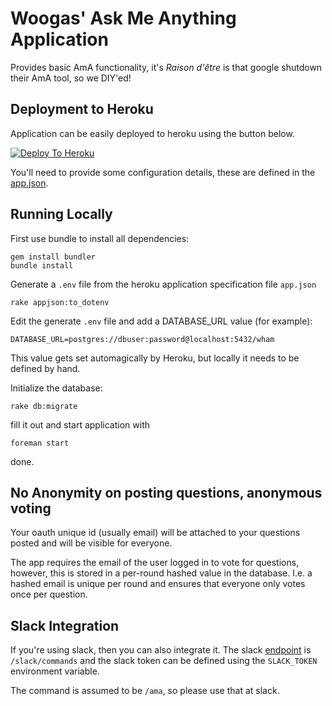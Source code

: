 Woogas' Ask Me Anything Application
===

Provides basic AmA functionality, it's *Raison d'être* is that google
shutdown their AmA tool, so we DIY'ed!

Deployment to Heroku
---

Application can be easily deployed to heroku using the button below.

[![Deploy To Heroku](https://www.herokucdn.com/deploy/button.png)](https://heroku.com/deploy)

You'll need to provide some configuration details, these are defined in the
[app.json](https://github.com/wooga/askmeanything/blob/master/app.json).

Running Locally
---

First use bundle to install all dependencies:

    gem install bundler
    bundle install

Generate a ```.env``` file from the heroku application specification file ```app.json```

    rake appjson:to_dotenv

Edit the generate ```.env``` file and add a DATABASE_URL value (for example):

    DATABASE_URL=postgres://dbuser:password@localhost:5432/wham

This value gets set automagically by Heroku, but locally it needs to be
defined by hand.

Initialize the database:

    rake db:migrate

fill it out and start application with

    foreman start

done.

No Anonymity on posting questions, anonymous voting
---
Your oauth unique id (usually email) will be attached to your questions posted and will be visible for everyone.

The app requires the email of the user logged in to vote for questions, however, this is stored in a per-round
hashed value in the database. I.e. a hashed email is unique per round and
ensures that everyone only votes once per question. 

Slack Integration
---

If you're using slack, then you can also integrate it. The slack
[endpoint](https://github.com/wooga/askmeanything/blob/master/routes/slack.rb)
is ```/slack/commands``` and the slack token can be defined using the
```SLACK_TOKEN``` environment variable.

The command is assumed to be ```/ama```, so please use that at slack.

